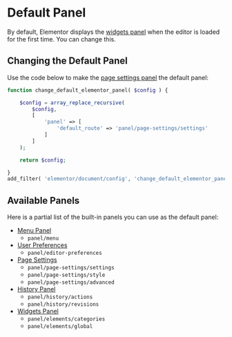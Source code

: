 # Default Panel

<Badge type="tip" vertical="top" text="Elementor Core" /> <Badge type="warning" vertical="top" text="Basic" />

By default, Elementor displays the [widgets panel]() when the editor is loaded for the first time. You can change this.

## Changing the Default Panel

Use the code below to make the [page settings panel](./page-settings-panel) the default panel:

```php
function change_default_elementor_panel( $config ) {

	$config = array_replace_recursive(
		$config,
		[
			'panel' => [
				'default_route' => 'panel/page-settings/settings'
			]
		]
	);

	return $config;

}
add_filter( 'elementor/document/config', 'change_default_elementor_panel' );
```

## Available Panels

Here is a partial list of the built-in panels you can use as the default panel:

* [Menu Panel](./menu-panel)
  * `panel/menu`
* [User Preferences](./user-preferences-panel)
  * `panel/editor-preferences`
* [Page Settings](./page-settings-panel)
  * `panel/page-settings/settings`
  * `panel/page-settings/style`
  * `panel/page-settings/advanced`
* [History Panel](./history-panel)
  * `panel/history/actions`
  * `panel/history/revisions`
* [Widgets Panel](./widgets-panel)
  * `panel/elements/categories`
  * `panel/elements/global`
